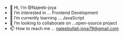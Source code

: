 - 👋 Hi, I’m @Najeeb-joya
- 👀 I’m interested in ... Frontend Development 
- 🌱 I’m currently learning ... JavaScript
- 💞️ I’m looking to collaborate on ...open-source project 
- 📫 How to reach me ... najeebullah.joya79@gmail.com 

<!---
Najeeb-joya/Najeeb-joya is a ✨ special ✨ repository because its `README.md` (this file) appears on your GitHub profile.
You can click the Preview link to take a look at your changes.
--->
